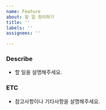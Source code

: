 ```yaml
---
name: Feature
about: 할 일 정리하기
title: ''
labels: ''
assignees: ''

---
```


### Describe
- 할 일을 설명해주세요.

### ETC
- 참고사항이나 기타사항을 설명해주세요.